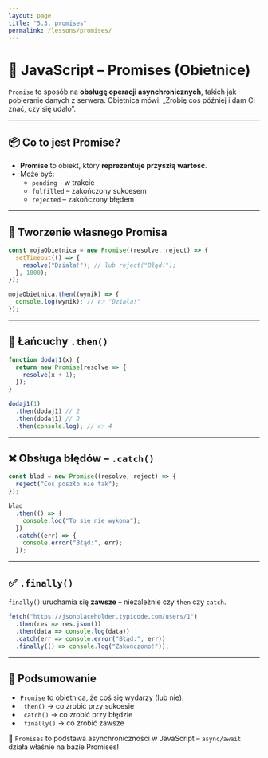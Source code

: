 ```yaml
---
layout: page
title: "5.3. promises"
permalink: /lessons/promises/
---
```


# 🔁 JavaScript – Promises (Obietnice)

`Promise` to sposób na **obsługę operacji asynchronicznych**, takich jak pobieranie danych z serwera. Obietnica mówi: „Zrobię coś później i dam Ci znać, czy się udało”.

---

## 📦 Co to jest Promise?

- **Promise** to obiekt, który **reprezentuje przyszłą wartość**.
- Może być:
  - `pending` – w trakcie
  - `fulfilled` – zakończony sukcesem
  - `rejected` – zakończony błędem

---

## 📄 Tworzenie własnego Promisa

```js
const mojaObietnica = new Promise((resolve, reject) => {
  setTimeout(() => {
    resolve("Działa!"); // lub reject("Błąd!");
  }, 1000);
});

mojaObietnica.then((wynik) => {
  console.log(wynik); // 👉 "Działa!"
});
```

---

## 🔁 Łańcuchy `.then()`

```js
function dodaj1(x) {
  return new Promise(resolve => {
    resolve(x + 1);
  });
}

dodaj1(1)
  .then(dodaj1) // 2
  .then(dodaj1) // 3
  .then(console.log); // 👉 4
```

---

## ❌ Obsługa błędów – `.catch()`

```js
const blad = new Promise((resolve, reject) => {
  reject("Coś poszło nie tak");
});

blad
  .then(() => {
    console.log("To się nie wykona");
  })
  .catch((err) => {
    console.error("Błąd:", err);
  });
```

---

## ✅ `.finally()`

`finally()` uruchamia się **zawsze** – niezależnie czy `then` czy `catch`.

```js
fetch("https://jsonplaceholder.typicode.com/users/1")
  .then(res => res.json())
  .then(data => console.log(data))
  .catch(err => console.error("Błąd:", err))
  .finally(() => console.log("Zakończono!"));
```

---

## 🧠 Podsumowanie

- `Promise` to obietnica, że coś się wydarzy (lub nie).
- `.then()` → co zrobić przy sukcesie
- `.catch()` → co zrobić przy błędzie
- `.finally()` → co zrobić zawsze

📌 `Promises` to podstawa asynchroniczności w JavaScript – `async/await` działa właśnie na bazie Promises!
